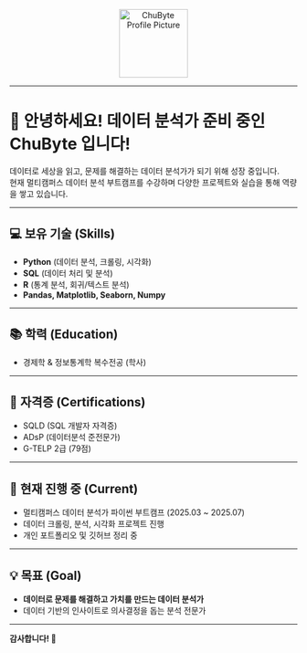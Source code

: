<p align="center">
  <img src="https://github.com/ChuByte.png" width="120" alt="ChuByte Profile Picture">
</p>

---

# 👋 안녕하세요! 데이터 분석가 준비 중인 ChuByte 입니다!

데이터로 세상을 읽고, 문제를 해결하는 데이터 분석가가 되기 위해 성장 중입니다.  
현재 멀티캠퍼스 데이터 분석 부트캠프를 수강하며 다양한 프로젝트와 실습을 통해 역량을 쌓고 있습니다.  

---

## 💻 보유 기술 (Skills)
- **Python** (데이터 분석, 크롤링, 시각화)
- **SQL** (데이터 처리 및 분석)
- **R** (통계 분석, 회귀/텍스트 분석)
- **Pandas, Matplotlib, Seaborn, Numpy**  

---

## 📚 학력 (Education)
- 경제학 & 정보통계학 복수전공 (학사)  

---

## 🏅 자격증 (Certifications)
- SQLD (SQL 개발자 자격증)  
- ADsP (데이터분석 준전문가)  
- G-TELP 2급 (79점)  

---

## 📝 현재 진행 중 (Current)
- 멀티캠퍼스 데이터 분석가 파이썬 부트캠프 (2025.03 ~ 2025.07)  
- 데이터 크롤링, 분석, 시각화 프로젝트 진행  
- 개인 포트폴리오 및 깃허브 정리 중  

---

## 💡 목표 (Goal)
- **데이터로 문제를 해결하고 가치를 만드는 데이터 분석가**  
- 데이터 기반의 인사이트로 의사결정을 돕는 분석 전문가  

---

**감사합니다! 🙌**




